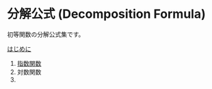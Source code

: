 # 分解公式 (Decomposition Formula)

初等関数の分解公式集です。

[はじめに](preface.md)
1. [指数関数](1_exp.md)
2. 対数関数
3.   
